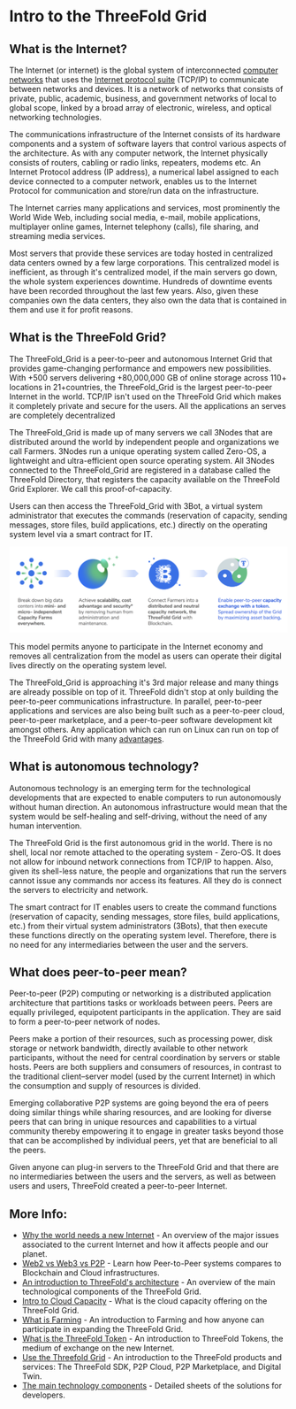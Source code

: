 
# Intro to the ThreeFold Grid 

## What is the Internet?

The Internet (or internet) is the global system of interconnected [computer networks](https://en.wikipedia.org/wiki/Computer_network) that uses the [Internet protocol suite](https://en.wikipedia.org/wiki/Internet_protocol_suite) (TCP/IP) to communicate between networks and devices. It is a network of networks that consists of private, public, academic, business, and government networks of local to global scope, linked by a broad array of electronic, wireless, and optical networking technologies. 

The communications infrastructure of the Internet consists of its hardware components and a system of software layers that control various aspects of the architecture. As with any computer network, the Internet physically consists of routers, cabling or radio links, repeaters, modems etc. An Internet Protocol address (IP address), a numerical label assigned to each device connected to a computer network, enables us to the Internet Protocol for communication and store/run data on the infrastructure.

The Internet carries many applications and services, most prominently the World Wide Web, including social media, e-mail, mobile applications, multiplayer online games, Internet telephony (calls), file sharing, and streaming media services.

Most servers that provide these services are today hosted in centralized data centers owned by a few large corporations. This centralized model is inefficient, as through it's centralized model, if the main servers go down, the whole system experiences downtime. Hundreds of downtime events have been recorded throughout the last few years. Also, given these companies own the data centers, they also own the data that is contained in them and use it for profit reasons. 

## What is the ThreeFold Grid?

The ThreeFold_Grid is a peer-to-peer and autonomous Internet Grid that provides game-changing performance and empowers new possibilities. With +500 servers delivering +80,000,000 GB of online storage across 110+ locations in 21+countries, the ThreeFold_Grid is the largest peer-to-peer Internet in the world. TCP/IP isn't used on the ThreeFold Grid which makes it completely private and secure for the users. All the applications an serves are completely decentralized 

The ThreeFold_Grid is made up of many servers we call 3Nodes that are distributed around the world by independent people and organizations we call Farmers. 3Nodes run a unique operating system called Zero-OS, a lightweight and ultra-efficient open source operating system. All 3Nodes connected to the ThreeFold_Grid are registered in a database called the ThreeFold Directory, that registers the capacity available on the ThreeFold Grid Explorer. We call this proof-of-capacity. 

Users can then access the ThreeFold_Grid with 3Bot, a virtual system administrator that executes the commands (reservation of capacity, sending messages, store files, build applications, etc.) directly on the operating system level via a smart contract for IT. 

![](img/tf_principle_banner.png)

This model permits anyone to participate in the Internet economy and removes all centralization from the model as users can operate their digital lives directly on the operating system level.

The ThreeFold_Grid is approaching it's 3rd major release and many things are already possible on top of it. ThreeFold didn't stop at only building the peer-to-peer communications infrastructure. In parallel, peer-to-peer applications and services are also being built such as a peer-to-peer cloud, peer-to-peer marketplace, and a peer-to-peer software development kit amongst others. Any application which can run on Linux can run on top of the ThreeFold Grid with many [advantages](grid_compare).

## What is autonomous technology? 

Autonomous technology is an emerging term for the technological developments that are expected to enable computers to run autonomously without human direction. An autonomous infrastructure would mean that the system would be self-healing and self-driving, without the need of any human intervention.

The ThreeFold Grid is the first autonomous grid in the world. There is no shell, local nor remote attached to the operating system - Zero-OS. It does not allow for inbound network connections from TCP/IP to happen. Also, given its shell-less nature, the people and organizations that run the servers cannot issue any commands nor access its features. All they do is connect the servers to electricity and network.

The smart contract for IT enables users to create the command functions (reservation of capacity, sending messages, store files, build applications, etc.) from their virtual system administrators (3Bots), that then execute these functions directly on the operating system level. Therefore, there is no need for any intermediaries between the user and the servers. 

## What does peer-to-peer mean?

Peer-to-peer (P2P) computing or networking is a distributed application architecture that partitions tasks or workloads between peers. Peers are equally privileged, equipotent participants in the application. They are said to form a peer-to-peer network of nodes.

Peers make a portion of their resources, such as processing power, disk storage or network bandwidth, directly available to other network participants, without the need for central coordination by servers or stable hosts. Peers are both suppliers and consumers of resources, in contrast to the traditional client–server model (used by the current Internet) in which the consumption and supply of resources is divided. 

Emerging collaborative P2P systems are going beyond the era of peers doing similar things while sharing resources, and are looking for diverse peers that can bring in unique resources and capabilities to a virtual community thereby empowering it to engage in greater tasks beyond those that can be accomplished by individual peers, yet that are beneficial to all the peers.

Given anyone can plug-in servers to the ThreeFold Grid and that there are no intermediaries between the users and the servers, as well as between users and users, ThreeFold created a peer-to-peer Internet. 

## More Info:

- [Why the world needs a new Internet](why_grid_link) - An overview of the major issues associated to the current Internet and how it affects people and our planet.
- [Web2 vs Web3 vs P2P](grid_compare) - Learn how Peer-to-Peer systems compares to Blockchain and Cloud infrastructures.
- [An introduction to ThreeFold's architecture](grid_architecture) - An overview of the main technological components of the ThreeFold Grid.
- [Intro to Cloud Capacity](cloud:tfgrid_pricing) - What is the cloud capacity offering on the ThreeFold Grid.
- [What is Farming](farming_home) - An introduction to Farming and how anyone can participate in expanding the ThreeFold Grid.
- [What is the ThreeFold Token](token_what) - An introduction to ThreeFold Tokens, the medium of exchange on the new Internet.
- [Use the Threefold Grid](use_tfgrid) - An introduction to the ThreeFold products and services: The ThreeFold SDK, P2P Cloud, P2P Marketplace, and Digital Twin.
- [The main technology components](hercules_components) - Detailed sheets of the solutions for developers.


